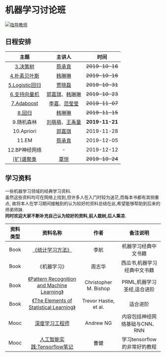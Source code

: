 # 机器学习讨论班  
  
[![指导教师](https://img.shields.io/badge/%E6%8C%87%E5%AF%BC%E6%95%99%E5%B8%88-%E5%87%A4%E4%B8%BD%E6%B4%B2-blue)](http://tongji.tjufe.edu.cn/info/1069/1217.htm)  
## 日程安排
主题 | 主讲人 | 时间
:----: | :----: | :----:
[3.决策树](https://github.com/QinY-Stat/Seminar-MachineLearning/tree/master/3.%E5%86%B3%E7%AD%96%E6%A0%91) | [蔡承真](https://github.com/ccz-123) | ~~2019-10-16~~
[4.朴素贝叶斯](https://github.com/TUFE-I307/Seminar-MachineLearning/tree/master/4.%E6%9C%B4%E7%B4%A0%E8%B4%9D%E5%8F%B6%E6%96%AF) | [韩琳琳](https://github.com/SA5233) | ~~2019-10-16~~
[5.Logistic回归](https://github.com/TUFE-I307/Seminar-MachineLearning/tree/master/5.%E9%80%BB%E8%BE%91%E5%9B%9E%E5%BD%92) | [贾晓磊](https://github.com/dexterlee1993) | ~~2019-10-31~~
[6.支持向量机](https://github.com/TUFE-I307/Seminar-MachineLearning/tree/master/6.%E6%94%AF%E6%8C%81%E5%90%91%E9%87%8F%E6%9C%BA) | [郭嘉琪](https://github.com/ordinary-precious)、[韩琳琳](https://github.com/SA5233) | ~~2019-10-23~~
[7.Adaboost](https://github.com/TUFE-I307/Seminar-MachineLearning/tree/master/7.Adaboost) | [李嘉](https://github.com/lijia2019310)、[范莹莹](https://github.com/Nicefyy) | ~~2019-11-07~~
[8.回归](https://github.com/QinY-Stat/Seminar-MachineLearning/tree/master/8.%E5%9B%9E%E5%BD%92) | [韩琳琳](https://github.com/SA5233) | ~~2019-11-15~~
9.随机森林 | [刘萌萌](https://github.com/Mengmengliu6)、[王禹童](https://github.com/wangyutong-97) | **2019-11-21**
10.Apriori | [郭嘉琪](https://github.com/ordinary-precious) | 2019-11-28
11.EM | [蔡承真](https://github.com/ccz-123) | 2019-12-05
12.BP神经网络 | - | 2019-12-12
[[扩]谱聚类](https://github.com/TUFE-I307/Seminar-MachineLearning/tree/master/%E8%B0%B1%E8%81%9A%E7%B1%BB) | [覃悦](https://github.com/QinY-Stat) | ~~2019-10-24~~  
  
## 学习资料
一些机器学习领域的经典学习资料.  
虽然这些资料均可在网络上找到,但许多人在入门时较为迷茫,而每本书都有其侧重点,
故将本人在学习期间接触到的认为较好的资料总结在此,希望能够帮助到后来的师弟师妹.  
**同时欢迎大家不断补充自己认为较好的资料,前人栽树,后人乘凉.**  

资料类型 | 资料名称 | 作者 | 备注说明
:----: | :----: | :----: | :----: |
Book | [《统计学习方法》](https://github.com/QinY-Stat/Seminar-MachineLearning/blob/master/%E5%AD%A6%E4%B9%A0%E8%B5%84%E6%96%99/%E7%BB%9F%E8%AE%A1%E5%AD%A6%E4%B9%A0%E6%96%B9%E6%B3%95(%E7%AC%AC1%E7%89%88).pdf) | 李航 | 机器学习经典中文书籍
Book | 《机器学习》| 周志华 | 西瓜书,机器学习经典中文书籍
Book | [《Pattern Recognition and Machine Learning》](https://github.com/QinY-Stat/Seminar-MachineLearning/blob/master/%E5%AD%A6%E4%B9%A0%E8%B5%84%E6%96%99/Pattern%20Recognition%20and%20Machine%20Learning.pdf) | Christopher M. Bishop | PRML,机器学习圣经,适合进阶
Book | [《The Elements of Statistical Learning》](https://github.com/QinY-Stat/Seminar-MachineLearning/blob/master/%E5%AD%A6%E4%B9%A0%E8%B5%84%E6%96%99/The%20Elements%20of%20Statistical%20Learning(2nd).pdf) | Trevor Hastie, et al. | 适合进阶
Mooc | [深度学习工程师](https://mooc.study.163.com/smartSpec/detail/1001319001.htm) | Andrew NG | 内容包括神经网络基础与CNN、RNN
Mooc | [人工智能实践:Tensorflow笔记](https://www.icourse163.org/course/PKU-1002536002) | 曹健 | 学习tensorflow的非常好的教程
